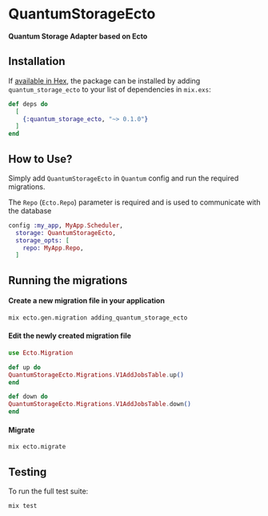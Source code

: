 # QuantumStorageEcto

**Quantum Storage Adapter based on Ecto**

## Installation

If [available in Hex](https://hex.pm/docs/publish), the package can be installed
by adding `quantum_storage_ecto` to your list of dependencies in `mix.exs`:

```elixir
def deps do
  [
    {:quantum_storage_ecto, "~> 0.1.0"}
  ]
end
```

## How to Use?


Simply add `QuantumStorageEcto` in `Quantum` config and run the required migrations.

The `Repo` (`Ecto.Repo`) parameter is required and is used to communicate with the database

```elixir
config :my_app, MyApp.Scheduler,
  storage: QuantumStorageEcto,
  storage_opts: [
    repo: MyApp.Repo,
  ]
```

## Running the migrations

#### Create a new migration file in your application
```sh
mix ecto.gen.migration adding_quantum_storage_ecto
```

#### Edit the newly created migration file
```elixir
use Ecto.Migration

def up do
QuantumStorageEcto.Migrations.V1AddJobsTable.up()
end

def down do
QuantumStorageEcto.Migrations.V1AddJobsTable.down()
end
```
#### Migrate
```sh
mix ecto.migrate
```

## Testing
To run the full test suite:
```sh
mix test
```